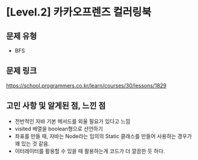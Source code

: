 # [Level.2] 카카오프렌즈 컬러링북

## 문제 유형
- BFS 

## 문제 링크
https://school.programmers.co.kr/learn/courses/30/lessons/1829

## 고민 사항 및 알게된 점, 느낀 점
- 전반적인 자바 기본 메서드를 외울 필요가 있다고 느낌
- visited 배열을 boolean형으로 선언하기
- 좌표를 만들 때, 자바는 Node라는 임의의 Static 클래스를 만들어 사용하는 경우가 꽤 있는 것 같음.
- 이터레이터를 활용할 수 있을 때 활용하는게 코드가 더 깔끔한 듯 하다.

